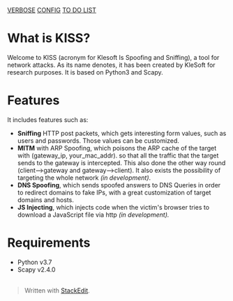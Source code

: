 ﻿<a href="verbose">VERBOSE</a>
<a href="config">CONFIG</a>
<a href="to_do_list">TO DO LIST</a>

# What is KISS?
Welcome to KISS (acronym for Klesoft Is Spoofing and Sniffing), a tool for network attacks. As its name denotes, it has been created by KleSoft for research purposes. It is based on Python3 and Scapy.

# Features
 It includes features such as:
 - **Sniffing** HTTP post packets, which gets interesting form values, such as users and passwords. Those values can be customized.
 - **MITM** with ARP Spoofing, which poisons the ARP cache of the target with (gateway_ip, your_mac_addr). so that all the traffic that the target sends to the gateway is intercepted. This also done the other way round (client-->gateway and gateway-->client). It also exists the possibility of targeting the whole network *(in development)*.  
 - **DNS Spoofing**, which sends spoofed answers to DNS Queries in order to redirect domains to fake IPs, with a great customization of target domains and hosts.
 - **JS Injecting**, which injects code when the victim's browser tries to download a JavaScript file via http *(in development).*



# Requirements
- Python v3.7
- Scapy v2.4.0
<br><br>
> Written with [StackEdit](https://stackedit.io/).
